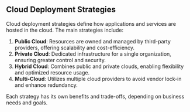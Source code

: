 ## Cloud Deployment Strategies

Cloud deployment strategies define how applications and services are hosted in the cloud. The main strategies include:

1. **Public Cloud**: Resources are owned and managed by third-party providers, offering scalability and cost-efficiency.
2. **Private Cloud**: Dedicated infrastructure for a single organization, ensuring greater control and security.
3. **Hybrid Cloud**: Combines public and private clouds, enabling flexibility and optimized resource usage.
4. **Multi-Cloud**: Utilizes multiple cloud providers to avoid vendor lock-in and enhance redundancy.

Each strategy has its own benefits and trade-offs, depending on business needs and goals.
